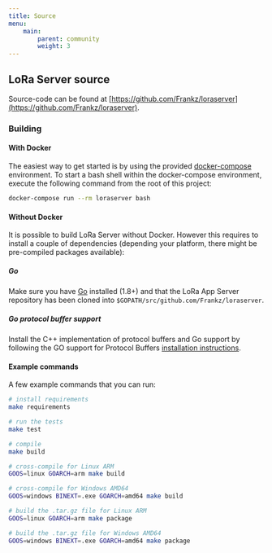 ```yaml
---
title: Source
menu:
    main:
        parent: community
        weight: 3
---
```


## LoRa Server source

Source-code can be found at [https://github.com/Frankz/loraserver](https://github.com/Frankz/loraserver).

### Building

#### With Docker

The easiest way to get started is by using the provided 
[docker-compose](https://docs.docker.com/compose/) environment. To start a bash
shell within the docker-compose environment, execute the following command from
the root of this project:

```bash
docker-compose run --rm loraserver bash
```

#### Without Docker

It is possible to build LoRa Server without Docker. However this requires
to install a couple of dependencies (depending your platform, there might be
pre-compiled packages available):

##### Go

Make sure you have [Go](https://golang.org/) installed (1.8+) and that the LoRa
App Server repository has been cloned into 
`$GOPATH/src/github.com/Frankz/loraserver`.

##### Go protocol buffer support

Install the C++ implementation of protocol buffers and Go support by following
the GO support for Protocol Buffers [installation instructions](https://github.com/golang/protobuf).

#### Example commands

A few example commands that you can run:

```bash
# install requirements
make requirements

# run the tests
make test

# compile
make build

# cross-compile for Linux ARM
GOOS=linux GOARCH=arm make build

# cross-compile for Windows AMD64
GOOS=windows BINEXT=.exe GOARCH=amd64 make build

# build the .tar.gz file for Linux ARM
GOOS=linux GOARCH=arm make package

# build the .tar.gz file for Windows AMD64
GOOS=windows BINEXT=.exe GOARCH=amd64 make package
```
